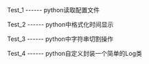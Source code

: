 Test_1 ------ python读取配置文件

Test_2 ------ python中格式化时间显示

Test_3 ------ python中字符串切割操作

Test_4 ------ python自定义封装一个简单的Log类
